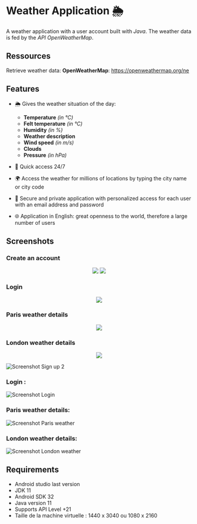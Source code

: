 

# Weather Application 🌦️

A weather application with a user account built with *Java*. The weather data is fed by the *API OpenWeatherMap*.

## Ressources 
Retrieve weather data:
**OpenWeatherMap**: https://openweathermap.org/ne 
## Features

- 🌦 Gives the weather situation of the day:
    - **Temperature** *(in °C)* 
    - **Felt temperature** *(in °C)*
    - **Humidity** *(in %)*
    - **Weather description** 
    - **Wind speed** *(in m/s)*
    - **Clouds** 
    - **Pressure** *(in hPa)*

- 📅 Quick access 24/7

- 🌍 Access the weather for millions of locations by typing the city name or city code

- 🛑 Secure and private application with personalized access for each user with an email address and password

- 🌐 Application in English: great openness to the world, therefore a large number of users

## Screenshots 
<h3>Create an account</h3>
<p align="center">
    <img  src="https://github.com/ManOfMistry13/WheatherApplication/blob/master/Screenshot%20Sign%20up%201.png">
    <img  src="https://github.com/ManOfMistry13/WheatherApplication/blob/master/Screenshot%20Sign%20up%202.png">
 </p>
 
 
<h3>Login</h3>
<p align="center">
    <img  src="https://github.com/ManOfMistry13/WheatherApplication/blob/master/Screenshot%20Login.png">
</p>

<h3>Paris weather details</h3>
<p align="center">
    <img  src="https://github.com/ManOfMistry13/WheatherApplication/blob/master/Screenshot%20Paris%20weather.png">
 </p>
 
 <h3>London weather details</h3>
<p align="center">
    <img  src="https://github.com/ManOfMistry13/WheatherApplication/blob/master/Screenshot%20London%20weather.png">
  
 </p>


 

![Screenshot Sign up 2](https://user-images.githubusercontent.com/42852573/215631260-a9e81e1e-019b-4c33-aba3-a4c0588bdd4b.png)
###  Login :
![Screenshot Login](https://user-images.githubusercontent.com/42852573/215631744-59ca3a5a-e95f-4d3c-bfd3-c940ef10b2d3.png)

###  Paris weather details:
 ![Screenshot Paris weather](https://user-images.githubusercontent.com/42852573/215631764-77b6d6f8-df12-4972-9efd-fb392ceb0c19.png)

### London weather details:
![Screenshot London weather](https://user-images.githubusercontent.com/42852573/215631809-98bb4fda-0095-44b6-af6f-611d84993857.png)





## Requirements
* Android studio last version
* JDK 11
* Android SDK 32
* Java version 11
* Supports API Level +21
* Taille de la machine virtuelle : 1440 x 3040 ou 1080 x 2160
